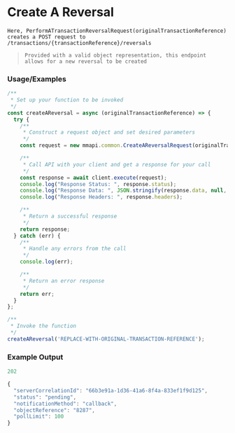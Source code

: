 # Create A Reversal

`Here, PerformATransactionReversalRequest(originalTransactionReference) creates a POST request to /transactions/{transactionReference}/reversals`

> `Provided with a valid object representation, this endpoint allows for a new reversal to be created`

### Usage/Examples

```javascript
/**
 * Set up your function to be invoked
 */
const createAReversal = async (originalTransactionReference) => {
  try {
    /**
     * Construct a request object and set desired parameters
     */
    const request = new mmapi.common.CreateAReversalRequest(originalTransactionReference);

    /**
     * Call API with your client and get a response for your call
     */
    const response = await client.execute(request);
    console.log("Response Status: ", response.status);
    console.log("Response Data: ", JSON.stringify(response.data, null, 4));
    console.log("Response Headers: ", response.headers);

    /**
     * Return a successful response
     */
    return response;
  } catch (err) {
    /**
     * Handle any errors from the call
     */
    console.log(err);

    /**
     * Return an error response
     */
    return err;
  }
};

/**
 * Invoke the function
 */
createAReversal('REPLACE-WITH-ORIGINAL-TRANSACTION-REFERENCE');
```

### Example Output

```javascript
202

{
  "serverCorrelationId": "66b3e91a-1d36-41a6-8f4a-833ef1f9d125",
  "status": "pending",
  "notificationMethod": "callback",
  "objectReference": "8287",
  "pollLimit": 100
}
```
